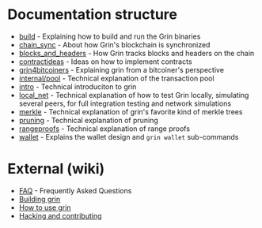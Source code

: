 # Documentation structure
- [build](build.md) - Explaining how to build and run the Grin binaries
- [chain_sync](chain/chain_sync.md) - About how Grin's blockchain is synchronized
- [blocks_and_headers](chain/blocks_and_headers.md) - How Grin tracks blocks and headers on the chain
- [contractideas](contractideas.md) - Ideas on how to implement contracts
- [grin4bitcoiners](grin4bitcoiners.md) - Explaining grin from a bitcoiner's perspective
- [internal/pool](internal/pool.md) - Technical explanation of the transaction pool
- [intro](intro.md) - Technical introduciton to grin
- [local_net](local_net.md) - Technical explanation of how to test Grin locally, simulating several peers, for full integration testing and network simulations
- [merkle](merkle.md) - Technical explanation of grin's favorite kind of merkle trees
- [pruning](pruning.md) - Technical explanation of pruning
- [rangeproofs](rangeproofs.md) - Technical explanation of range proofs
- [wallet](wallet.md) - Explains the wallet design and `grin wallet` sub-commands

# External (wiki)
- [FAQ](https://github.com/mimblewimble/docs/wiki/FAQ) - Frequently Asked Questions
- [Building grin](https://github.com/mimblewimble/docs/wiki/Building)
- [How to use grin](https://github.com/mimblewimble/docs/wiki/How-to-use-grin)
- [Hacking and contributing](https://github.com/mimblewimble/docs/wiki/Hacking-and-contributing)
